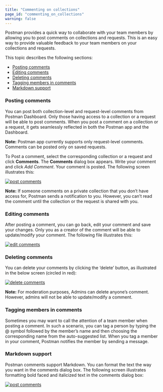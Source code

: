 ```yaml
---
title: "Commenting on collections"
page_id: "commenting_on_collections"
warning: false
---
```


Postman provides a quick way to collaborate with your team members by allowing you to post comments on collections and requests. This is an easy way to provide valuable feedback to your team members on your collections and requests. 

This topic describes the following sections:

* [Posting comments](#posting-comments)
* [Editing comments](#editing-comments)
* [Deleting comments](#deleting-comments)
* [Tagging members in comments](#tagging-members-in-comments)
* [Markdown support](#markdown-support)

### Posting comments
You can post both collection-level and request-level comments from Postman Dashboard. Only those having access to a collection or a request will be able to post comments. When you post a comment on a collection or a request, it gets seamlessly reflected in both the Postman app and the Dashboard. 

**Note:** Postman app currently supports only request-level comments. Comments can be posted only on saved requests.

To Post a comment, select the corresponding collection or a request and click **Comments**. The **Comments** dialog box appears. Write your comment and click *Add Comment*. Your comment is posted. The following screen illustrates this:

[![post comments](https://s3.amazonaws.com/postman-static-getpostman-com/postman-docs/Comments_Posting.gif)](https://s3.amazonaws.com/postman-static-getpostman-com/postman-docs/Comments_Posting.gif)

**Note:** If someone comments on a private collection that you don’t have access for, Postman sends a notification to you. However, you can’t read the comment until the collection or the request is shared with you.  

### Editing comments
After posting a comment, you can go back, edit your comment and save your changes. Only you as a creator of the comment will be able to update/modify your comment. The following file illustrates this:

[![edit comments](https://s3.amazonaws.com/postman-static-getpostman-com/postman-docs/Comments_Editing.png)](https://s3.amazonaws.com/postman-static-getpostman-com/postman-docs/Comments_Editing.png)


### Deleting comments
You can delete your comments by clicking the ‘delete’ button, as illustrated in the below screen (circled in red):

[![delete comments](https://s3.amazonaws.com/postman-static-getpostman-com/postman-docs/Comments_Deleting.png)](https://s3.amazonaws.com/postman-static-getpostman-com/postman-docs/Comments_Deleting.png)

**Note:** For moderation purposes, Admins can delete anyone’s comment. However, admins will not be able to update/modify a comment. 


### Tagging members in comments
Sometimes you may want to call the attention of a team member when posting a comment. In such a scenario, you can tag a person by typing the @ symbol followed by the member’s name and then choosing the corresponding name from the auto-suggested list. When you tag a member in your comment, Postman notifies the member by sending a message. 

### Markdown support
Postman comments support Markdown. You can format the text the way you want in the comments dialog box. The following screen illustrates formatting bold faced and italicized text in the comments dialog box:

[![post comments](https://s3.amazonaws.com/postman-static-getpostman-com/postman-docs/Comments_Formatting.gif)](https://s3.amazonaws.com/postman-static-getpostman-com/postman-docs/Comments_Formatting.gif)

